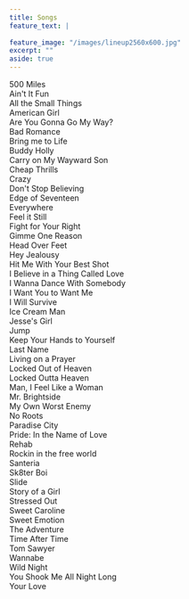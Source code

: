```yaml
---
title: Songs
feature_text: |
  
feature_image: "/images/lineup2560x600.jpg"
excerpt: ""
aside: true
---
```


500 Miles	<br>
Ain't It Fun	<br>
All the Small Things	<br>
American Girl	<br>
Are You Gonna Go My Way?	<br>
Bad Romance	<br>
Bring me to Life	<br>
Buddy Holly	<br>
Carry on My Wayward Son	<br>
Cheap Thrills	<br>
Crazy	<br>
Don't Stop Believing 	<br>
Edge of Seventeen	<br>
Everywhere	<br>
Feel it Still	<br>
Fight for Your Right	<br>
Gimme One Reason	<br>
Head Over Feet	<br>
Hey Jealousy	<br>
Hit Me With Your Best Shot	<br>
I Believe in a Thing Called Love	<br>
I Wanna Dance With Somebody	<br>
I Want You to Want Me	<br>
I Will Survive	<br>
Ice Cream Man	<br>
Jesse's Girl	<br>
Jump	<br>
Keep Your Hands to Yourself	<br>
Last Name	<br>
Living on a Prayer	<br>
Locked Out of Heaven	<br>
Locked Outta Heaven	<br>
Man, I Feel Like a Woman	<br>
Mr. Brightside	<br>
My Own Worst Enemy	<br>
No Roots	<br>
Paradise City 	<br>
Pride: In the Name of Love	<br>
Rehab	<br>
Rockin in the free world	<br>
Santeria	<br>
Sk8ter Boi	<br>
Slide	<br>
Story of a Girl	<br>
Stressed Out	<br>
Sweet Caroline	<br>
Sweet Emotion 	<br>
The Adventure	<br>
Time After Time	<br>
Tom Sawyer	<br>
Wannabe	<br>
Wild Night	<br>
You Shook Me All Night Long	<br>
Your Love 	<br>
